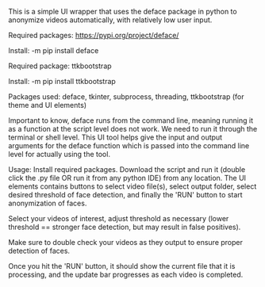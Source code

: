 This is a simple UI wrapper that uses the deface package in python to anonymize videos automatically, with relatively low user input. 

Required packages: https://pypi.org/project/deface/

Install:  -m pip install deface

Required package: ttkbootstrap

Install: -m pip install ttkbootstrap

Packages used:
deface, tkinter, subprocess, threading, ttkbootstrap (for theme and UI elements)


Important to know, deface runs from the command line, meaning running it as a function at the script level does not work. We need to run it through the terminal or shell level.
This UI tool helps give the input and output arguments for the deface function which is passed into the command line level for actually using the tool.


Usage:
Install required packages. Download the script and run it (double click the .py file OR run it from any python IDE) from any location. 
The UI elements contains buttons to select video file(s), select output folder, select desired threshold of face detection, and finally the 'RUN' button to start anonymization of faces.

Select your videos of interest, adjust threshold as necessary (lower threshold == stronger face detection, but may result in false positives).

Make sure to double check your videos as they output to ensure proper detection of faces. 

Once you hit the 'RUN' button, it should show the current file that it is processing, and the update bar progresses as each video is completed. 
